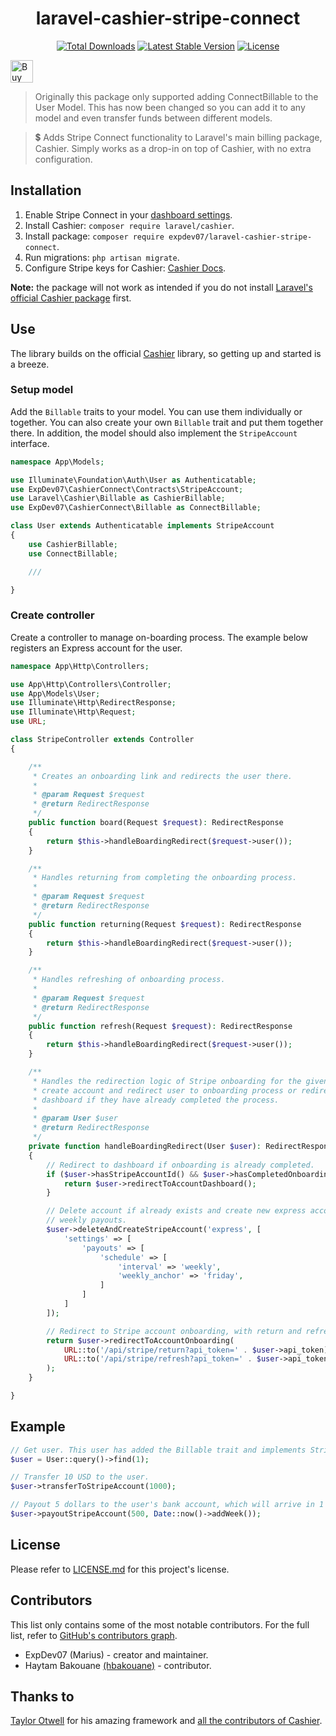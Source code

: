 <h1 align=center>
	laravel-cashier-stripe-connect
</h1>
 
<p align="center">
	<a href="https://packagist.org/packages/expdev07/laravel-cashier-stripe-connect"><img src="https://img.shields.io/packagist/dt/expdev07/laravel-cashier-stripe-connect" alt="Total Downloads"></a>
	<a href="https://packagist.org/packages/expdev07/laravel-cashier-stripe-connect"><img src="https://img.shields.io/packagist/v/expdev07/laravel-cashier-stripe-connect" alt="Latest Stable Version"></a>
	<a href="https://packagist.org/packages/expdev07/laravel-cashier-stripe-connect"><img src="https://img.shields.io/packagist/l/expdev07/laravel-cashier-stripe-connect" alt="License"></a>
</p>

<p>
    <a href='https://ko-fi.com/C1C510DUQ' target='_blank'>
	<img height='36' style='border:0px;height:36px;' src='https://az743702.vo.msecnd.net/cdn/kofi3.png?v=2' border='0' alt='Buy Me a Coffee at ko-fi.com' />
    </a>
</p>

> Originally this package only supported adding ConnectBillable to the User Model. This has now been changed so you can add it to any model and even transfer funds between different models.

> 💲 Adds Stripe Connect functionality to Laravel's main billing package, Cashier. Simply works as a drop-in on top of Cashier, with no extra configuration.

## Installation

1. Enable Stripe Connect in your [dashboard settings](https://dashboard.stripe.com/settings).
2. Install Cashier: ``composer require laravel/cashier``.
3. Install package: ``composer require expdev07/laravel-cashier-stripe-connect``.
4. Run migrations: ``php artisan migrate``.
5. Configure Stripe keys for Cashier: [Cashier Docs](https://laravel.com/docs/9.x/billing#api-keys).

**Note:** the package will not work as intended if you do not install [Laravel's official Cashier package](https://laravel.com/docs/8.x/billing) first.

## Use

The library builds on the official [Cashier](https://laravel.com/docs/8.x/billing) library, so getting up and started is a breeze.

### Setup model

Add the ``Billable`` traits to your model. You can use them individually or together. You can also create your own ``Billable`` trait and put them together there. In 
addition, the model should also implement the ``StripeAccount`` interface.

```php
namespace App\Models;

use Illuminate\Foundation\Auth\User as Authenticatable;
use ExpDev07\CashierConnect\Contracts\StripeAccount;
use Laravel\Cashier\Billable as CashierBillable;
use ExpDev07\CashierConnect\Billable as ConnectBillable;

class User extends Authenticatable implements StripeAccount
{
    use CashierBillable;
    use ConnectBillable;

    ///

}
```

### Create controller

Create a controller to manage on-boarding process. The example below registers an Express account for the user.

```php
namespace App\Http\Controllers;

use App\Http\Controllers\Controller;
use App\Models\User;
use Illuminate\Http\RedirectResponse;
use Illuminate\Http\Request;
use URL;

class StripeController extends Controller
{

    /**
     * Creates an onboarding link and redirects the user there.
     *
     * @param Request $request
     * @return RedirectResponse
     */
    public function board(Request $request): RedirectResponse
    {
        return $this->handleBoardingRedirect($request->user());
    }

    /**
     * Handles returning from completing the onboarding process.
     *
     * @param Request $request
     * @return RedirectResponse
     */
    public function returning(Request $request): RedirectResponse
    {
        return $this->handleBoardingRedirect($request->user());
    }

    /**
     * Handles refreshing of onboarding process.
     *
     * @param Request $request
     * @return RedirectResponse
     */
    public function refresh(Request $request): RedirectResponse
    {
        return $this->handleBoardingRedirect($request->user());
    }

    /**
     * Handles the redirection logic of Stripe onboarding for the given user. Will 
     * create account and redirect user to onboarding process or redirect to account 
     * dashboard if they have already completed the process.
     *
     * @param User $user
     * @return RedirectResponse
     */
    private function handleBoardingRedirect(User $user): RedirectResponse
    {
        // Redirect to dashboard if onboarding is already completed.
        if ($user->hasStripeAccountId() && $user->hasCompletedOnboarding()) {
            return $user->redirectToAccountDashboard();
        }

        // Delete account if already exists and create new express account with 
        // weekly payouts.
        $user->deleteAndCreateStripeAccount('express', [
            'settings' => [
                'payouts' => [ 
                    'schedule' => [ 
                        'interval' => 'weekly', 
                        'weekly_anchor' => 'friday',
                    ]
                ]
            ]
        ]);

        // Redirect to Stripe account onboarding, with return and refresh url, otherwise.
        return $user->redirectToAccountOnboarding(
            URL::to('/api/stripe/return?api_token=' . $user->api_token),
            URL::to('/api/stripe/refresh?api_token=' . $user->api_token)
        );
    }

}
```

## Example

```php
// Get user. This user has added the Billable trait and implements StripeAccount.
$user = User::query()->find(1);

// Transfer 10 USD to the user.
$user->transferToStripeAccount(1000);

// Payout 5 dollars to the user's bank account, which will arrive in 1 week.
$user->payoutStripeAccount(500, Date::now()->addWeek());

```

## License

Please refer to [LICENSE.md](https://github.com/ExpDev07/laravel-cashier-stripe-connect/blob/main/LICENSE) for this project's license.

## Contributors

This list only contains some of the most notable contributors. For the full list, refer to [GitHub's contributors graph](https://github.com/ExpDev07/laravel-cashier-stripe-connect/graphs/contributors).
* ExpDev07 (Marius) - creator and maintainer.
* Haytam Bakouane [(hbakouane)](https://github.com/hbakouane) - contributor.

## Thanks to

[Taylor Otwell](https://twitter.com/taylorotwell) for his amazing framework and [all the contributors of Cashier](https://github.com/laravel/cashier-stripe/graphs/contributors).
